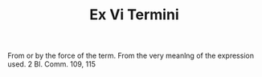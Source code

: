 ---
title: Ex Vi Termini
letter: E
permalink: "/definitions/bld-ex-vi-termini.html"
body: From or by the force of the term. From the very meanlng of the expression used.
  2 Bl. Comm. 109, 115
published_at: '2018-07-07'
source: Black's Law Dictionary 2nd Ed (1910)
layout: post
---